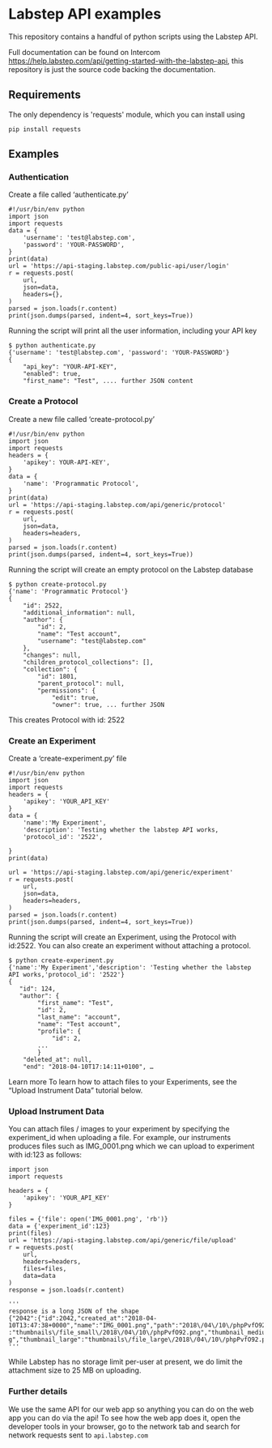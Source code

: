 # Labstep API examples

This repository contains a handful of python scripts using the Labstep API.

Full documentation can be found on Intercom https://help.labstep.com/api/getting-started-with-the-labstep-api, this repository is just the source code backing the documentation.


## Requirements

The only dependency is 'requests' module, which you can install using

    pip install requests

## Examples

### Authentication

Create a file called ‘authenticate.py’

    #!/usr/bin/env python
    import json
    import requests
    data = {
        'username': 'test@labstep.com',
        'password': 'YOUR-PASSWORD',
    }
    print(data)
    url = 'https://api-staging.labstep.com/public-api/user/login'
    r = requests.post(
        url,
        json=data,
        headers={},
    )
    parsed = json.loads(r.content)
    print(json.dumps(parsed, indent=4, sort_keys=True))

Running the script will print all the user information, including your API key

    $ python authenticate.py
    {'username': 'test@labstep.com', 'password': 'YOUR-PASSWORD'}
    {
        "api_key": "YOUR-API-KEY",
        "enabled": true,
        "first_name": "Test", .... further JSON content

### Create a Protocol

Create a new file called ‘create-protocol.py’

    #!/usr/bin/env python
    import json
    import requests
    headers = {
        'apikey': YOUR-API-KEY',
    }
    data = {
        'name': 'Programmatic Protocol',
    }
    print(data)
    url = 'https://api-staging.labstep.com/api/generic/protocol'
    r = requests.post(
        url,
        json=data,
        headers=headers,
    )
    parsed = json.loads(r.content)
    print(json.dumps(parsed, indent=4, sort_keys=True))

Running the script will create an empty protocol on the Labstep database

    $ python create-protocol.py
    {'name': 'Programmatic Protocol'}
    {
        "id": 2522,
        "additional_information": null,
        "author": {
            "id": 2,
            "name": "Test account",
            "username": "test@labstep.com"
        },
        "changes": null,
        "children_protocol_collections": [],
        "collection": {
            "id": 1801,
            "parent_protocol": null,
            "permissions": {
                "edit": true,
                "owner": true, ... further JSON

This creates Protocol with id: 2522


### Create an Experiment

Create a ‘create-experiment.py’ file

    #!/usr/bin/env python
    import json
    import requests
    headers = {
        'apikey': 'YOUR_API_KEY'
    }
    data = {
        'name':'My Experiment',
        'description': 'Testing whether the labstep API works,
        'protocol_id': '2522',

    }
    print(data)

    url = 'https://api-staging.labstep.com/api/generic/experiment'
    r = requests.post(
        url,
        json=data,
        headers=headers,
    )
    parsed = json.loads(r.content)
    print(json.dumps(parsed, indent=4, sort_keys=True))

Running the script will create an Experiment, using the Protocol with id:2522. You can also create an experiment without attaching a protocol.

    $ python create-experiment.py
    {'name':'My Experiment','description': 'Testing whether the labstep API works,'protocol_id': '2522'}
    {
       "id": 124,
       "author": {
            "first_name": "Test",
            "id": 2,
            "last_name": "account",
            "name": "Test account",
            "profile": {
                "id": 2,
	 	    ...
            }
        "deleted_at": null,
        "end": "2018-04-10T17:14:11+0100", …


Learn more To learn how to attach files to your Experiments, see the “Upload Instrument Data” tutorial below.

### Upload Instrument Data

You can attach files / images to your experiment by specifying the experiment_id when uploading a file. For example, our instruments produces files such as IMG_0001.png which we can upload to experiment with id:123 as follows:

    import json
    import requests

    headers = {
        'apikey': 'YOUR_API_KEY'
    }

    files = {'file': open('IMG_0001.png', 'rb')}
    data = {'experiment_id':123}
    print(files)
    url = 'https://api-staging.labstep.com/api/generic/file/upload'
    r = requests.post(
        url,
        headers=headers,
        files=files,
        data=data
    )
    response = json.loads(r.content)

    '''
    response is a long JSON of the shape
    {"2042":{"id":2042,"created_at":"2018-04-   10T13:47:38+0000","name":"IMG_0001.png","path":"2018\/04\/10\/phpPvfO92.png","size":41427,"mime_type":"image\/png","thumbnail"  :"thumbnails\/file_small\/2018\/04\/10\/phpPvfO92.png","thumbnail_medium":"thumbnails\/file_medium\/2018\/04\/10\/phpPvfO92.pn  g","thumbnail_large":"thumbnails\/file_large\/2018\/04\/10\/phpPvfO92.png"}}
    '''

While Labstep has no storage limit per-user at present, we do limit the attachment size to 25 MB on uploading.

### Further details

We use the same API for our web app so anything you can do on the web app you can do via the api! To see how the web app does it, open the developer tools in your browser, go to the network tab and search for network requests sent to `api.labstep.com`
